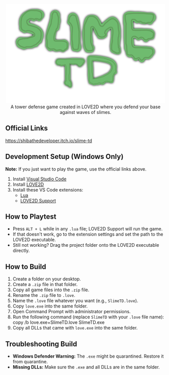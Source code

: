 <p align="center">
  <img src="assets/sprites/logo.png" alt="Slime TD Logo" width="500"><br>
  A tower defense game created in LOVE2D where you defend your base against waves of slimes.
</p>

## Official Links
https://shibathedeveloper.itch.io/slime-td

## Development Setup (Windows Only)
**Note:** If you just want to play the game, use the official links above.  
1. Install [Visual Studio Code](https://code.visualstudio.com/download)  
2. Install [LOVE2D](https://www.love2d.org/)  
3. Install these VS Code extensions:  
   - [Lua](https://marketplace.visualstudio.com/items?itemName=sumneko.lua)  
   - [LOVE2D Support](https://marketplace.visualstudio.com/items?itemName=pixelbyte-studios.pixelbyte-love2d)  

## How to Playtest
- Press `ALT + L` while in any `.lua` file; LOVE2D Support will run the game.  
- If that doesn't work, go to the extension settings and set the path to the LOVE2D executable.  
- Still not working? Drag the project folder onto the LOVE2D executable directly.  

## How to Build
1. Create a folder on your desktop.  
2. Create a `.zip` file in that folder.  
3. Copy all game files into the `.zip` file.  
4. Rename the `.zip` file to `.love`.  
5. Name the `.love` file whatever you want (e.g., `SlimeTD.love`).  
6. Copy `love.exe` into the same folder.  
7. Open Command Prompt with administrator permissions.  
8. Run the following command (replace `SlimeTD` with your `.love` file name):
   copy /b love.exe+SlimeTD.love SlimeTD.exe
9. Copy all DLLs that came with `love.exe` into the same folder.  

## Troubleshooting Build
- **Windows Defender Warning:** The `.exe` might be quarantined. Restore it from quarantine.  
- **Missing DLLs:** Make sure the `.exe` and all DLLs are in the same folder.  
